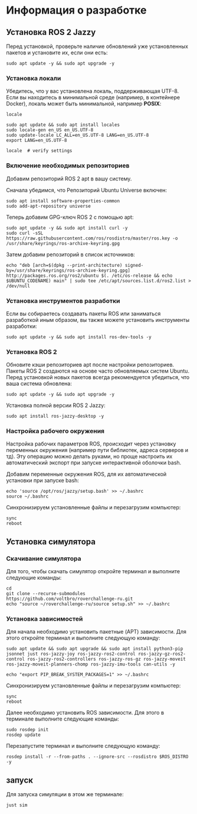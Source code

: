 # Информация о разработке

## Установка ROS 2 Jazzy

Перед установкой, проверьте наличие обновлений уже установленных пакетов и установите их, если они есть:

```
sudo apt update -y && sudo apt upgrade -y
```
###  Установка локали

Убедитесь, что у вас установлена локаль, поддерживающая UTF-8. Если вы находитесь в минимальной среде (например, в контейнере Docker), локаль может быть минимальной, например **POSIX**:

```
locale  

sudo apt update && sudo apt install locales
sudo locale-gen en_US en_US.UTF-8
sudo update-locale LC_ALL=en_US.UTF-8 LANG=en_US.UTF-8
export LANG=en_US.UTF-8

locale  # verify settings
```

###  Включение необходимых репозиториев

Добавим репозиторий ROS 2 apt в вашу систему.

Сначала убедимся, что Репозиторий Ubuntu Universe включен:

```
sudo apt install software-properties-common
sudo add-apt-repository universe
```

Теперь добавим GPG-ключ ROS 2 с помощью apt:

```
sudo apt update -y && sudo apt install curl -y
sudo curl -sSL https://raw.githubusercontent.com/ros/rosdistro/master/ros.key -o /usr/share/keyrings/ros-archive-keyring.gpg
```

Затем добавим репозиторий в список источников:

```
echo "deb [arch=$(dpkg --print-architecture) signed-by=/usr/share/keyrings/ros-archive-keyring.gpg] http://packages.ros.org/ros2/ubuntu $(. /etc/os-release && echo $UBUNTU_CODENAME) main" | sudo tee /etc/apt/sources.list.d/ros2.list > /dev/null
```

### Установка инструментов разработки

Если вы собираетесь создавать пакеты ROS или заниматься разработкой иным образом, вы также можете установить инструменты разработки:

```
sudo apt update -y && sudo apt install ros-dev-tools -y
```

### Установка ROS 2

Обновите кэши репозиториев apt после настройки репозиториев. Пакеты ROS 2 создаются на основе часто обновляемых систем Ubuntu. Перед установкой новых пакетов всегда рекомендуется убедиться, что ваша система обновлена:

```
sudo apt update -y && sudo apt upgrade -y
```

Установка полной версии ROS 2 Jazzy:

```
sudo apt install ros-jazzy-desktop -y
```

### Настройка рабочего окружения

Настройка рабочих параметров ROS, происходит через установку переменных окружения (например пути библиотек, адреса серверов и тд). Эту операцию можно делать руками, но проще настроить их автоматический экспорт при запуске интерактивной оболочки bash.

Добавим переменные окружения ROS, для их автоматической установки при запуске bash:

```
echo 'source /opt/ros/jazzy/setup.bash' >> ~/.bashrc
source ~/.bashrc
```

Синхронизируем установленные файлы и перезагрузим компьютер:

```
sync
reboot
```

## Установка симулятора

### Скачивание симулятора

Для того, чтобы скачать симулятор откройте терминал и выполните следующие команды:

```
cd
git clone --recurse-submodules https://github.com/voltbro/roverchallenge-ru.git
echo "source ~/roverchallenge-ru/source setup.sh" >> ~/.bashrc
```

### Установка зависимостей

Для начала необходимо установить пакетные (APT) зависимости. Для этого откройте терминал и выполните следующую команду:

```
sudo apt update && sudo apt upgrade && sudo apt install python3-pip jsonnet just ros-jazzy-joy ros-jazzy-ros2-control ros-jazzy-gz-ros2-control ros-jazzy-ros2-controllers ros-jazzy-ros-gz ros-jazzy-moveit ros-jazzy-moveit-planners-chomp ros-jazzy-imu-tools can-utils -y
```

```
echo "export PIP_BREAK_SYSTEM_PACKAGES=1" >> ~/.bashrc
```

Синхронизируем установленные файлы и перезагрузим компьютер:

```
sync
reboot
```

Далее необходимо установить ROS зависимости. Для этого в терминале выполните следующие команды:

```
sudo rosdep init
rosdep update
```

Перезапустите терминал и выполните следующую команду:

```
rosdep install -r --from-paths . --ignore-src --rosdistro $ROS_DISTRO -y
```

## запуск

Для запуска симуляции в этом же терминале:

```
just sim
```
